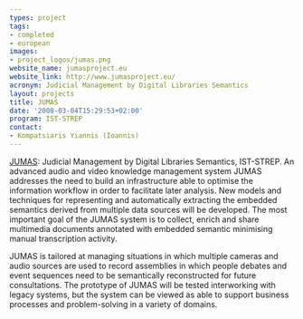 ```yaml
---
types: project
tags:
- completed
- european
images:
- project_logos/jumas.png
website_name: jumasproject.eu
website_link: http://www.jumasproject.eu/
acronym: Judicial Management by Digital Libraries Semantics
layout: projects
title: JUMAS
date: '2008-03-04T15:29:53+02:00'
program: IST-STREP
contact: 
- Kompatsiaris Yiannis (Ioannis)
---
```

<p><a href="http://www.jumasproject.eu/">JUMAS</a>: Judicial Management by Digital Libraries Semantics, IST-STREP. An advanced audio and video knowledge management system JUMAS addresses the need to build an infrastructure able to optimise the information workflow in order to facilitate later analysis. New models and techniques for representing and automatically extracting the embedded semantics derived from multiple data sources will be developed. The most important goal of the JUMAS system is to collect, enrich and share multimedia documents annotated with embedded semantic minimising manual transcription activity.</p>
<p>JUMAS is tailored at managing situations in which multiple cameras and audio sources are used to record assemblies in which people debates and event sequences need to be semantically reconstructed for future consultations. The prototype of JUMAS will be tested interworking with legacy systems, but the system can be viewed as able to support business processes and problem-solving in a variety of domains.<o:p></o:p></p>
